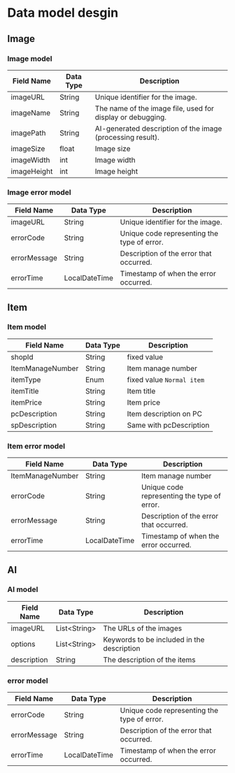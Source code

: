 # Data model desgin

## Image

### Image model

| Field Name  | Data Type | Description                                                |
|-------------|-----------|------------------------------------------------------------|
| imageURL    | String    | Unique identifier for the image.                           |
| imageName   | String    | The name of the image file, used for display or debugging. |
| imagePath   | String    | AI-generated description of the image (processing result). |
| imageSize   | float     | Image size                                                 |
| imageWidth  | int       | Image width                                                |
| imageHeight | int       | Image height                                               |


### Image error model

| Field Name   | Data Type     | Description                                    |
|--------------|---------------|------------------------------------------------|
| imageURL     | String        | Unique identifier for the image.               |
| errorCode    | String        | Unique code representing the type of error.    |
| errorMessage | String        | Description of the error that occurred.        |
| errorTime    | LocalDateTime | Timestamp of when the error occurred.          |


## Item

### Item model

| Field Name       | Data Type | Description               |
|------------------|-----------|---------------------------|
| shopId           | String    | fixed value               |
| ItemManageNumber | String    | Item manage number        |
| itemType         | Enum      | fixed value `Normal item` |
| itemTitle        | String    | Item title                |
| itemPrice        | String    | Item price                |
| pcDescription    | String    | Item description on PC    |
| spDescription    | String    | Same with pcDescription   |


### Item error model

| Field Name       | Data Type     | Description                                 |
|------------------|---------------|---------------------------------------------|
| ItemManageNumber | String        | Item manage number                          |
| errorCode        | String        | Unique code representing the type of error. |
| errorMessage     | String        | Description of the error that occurred.     |
| errorTime        | LocalDateTime | Timestamp of when the error occurred.       |

## AI

### AI model

| Field Name  | Data Type          | Description                                |
|-------------|--------------------|--------------------------------------------|
| imageURL    | List&lt;String&gt; | The URLs of the images                     |
| options     | List&lt;String&gt; | Keywords to be included in the description |
| description | String             | The description of the items               |

### error model
| Field Name   | Data Type     | Description                                    |
|--------------|---------------|------------------------------------------------|
| errorCode    | String        | Unique code representing the type of error.    |
| errorMessage | String        | Description of the error that occurred.        |
| errorTime    | LocalDateTime | Timestamp of when the error occurred.          |